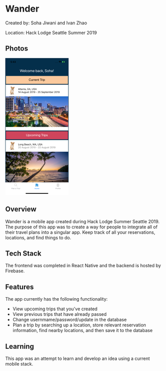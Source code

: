 # Wander

Created by: Soha Jiwani and Ivan Zhao  

Location: Hack Lodge Seattle Summer 2019

## Photos

![Photo 1](/assets/iphoneScreenshots/photo1.png) 

## Overview
Wander is a mobile app created during Hack Lodge Summer Seattle 2019. The purpose of this app was to create a way for people to integrate all of their travel plans into a singular app. Keep track of all your reservations, locations, and find things to do. 

## Tech Stack
The frontend was completed in React Native and the backend is hosted by Firebase.

## Features
The app currently has the following functionality:

  * View upcoming trips that you've created
  * View previous trips that have already passed
  * Change usernmame/password/update in the database
  * Plan a trip by searching up a location, store relevant reservation information, find nearby locations, and then save it to the database
  


## Learning
This app was an attempt to learn and develop an idea using a current mobile stack. 
